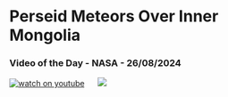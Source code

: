 # Perseid Meteors Over Inner Mongolia
### Video of the Day - NASA - 26/08/2024
[![watch on youtube](https://img.youtube.com/vi/CwrvN0Q9_Sg/mqdefault.jpg)](https://www.youtube.com/embed/CwrvN0Q9_Sg?rel=0)&nbsp; &nbsp; &nbsp; <img src="https://github-readme-streak-stats.herokuapp.com/?user=tempo-riz&theme=tokyonight" >
 
 
 
 
 
 
 
 
 
 
 
 
 
